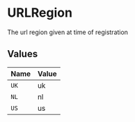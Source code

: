 # URLRegion

The url region given at time of registration


## Values

| Name  | Value |
| ----- | ----- |
| `UK`  | uk    |
| `NL`  | nl    |
| `US`  | us    |